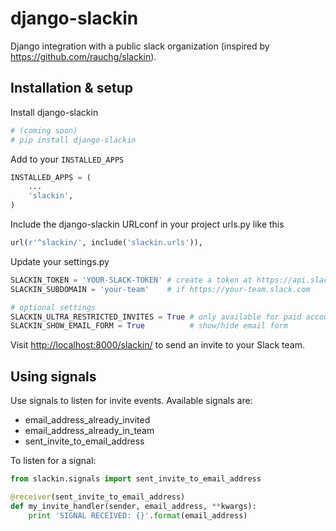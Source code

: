 # django-slackin

Django integration with a public slack organization (inspired by https://github.com/rauchg/slackin).


## Installation & setup

Install django-slackin

```bash
# (coming soon)
# pip install django-slackin
```

Add to your `INSTALLED_APPS`

```python
INSTALLED_APPS = (
    ...
    'slackin',
)
```

Include the django-slackin URLconf in your project urls.py like this

```python
url(r'^slackin/', include('slackin.urls')),
```

Update your settings.py

```python
SLACKIN_TOKEN = 'YOUR-SLACK-TOKEN' # create a token at https://api.slack.com/web
SLACKIN_SUBDOMAIN = 'your-team'    # if https://your-team.slack.com

# optional settings
SLACKIN_ULTRA_RESTRICTED_INVITES = True # only available for paid accounts
SLACKIN_SHOW_EMAIL_FORM = True          # show/hide email form
```

Visit [http://localhost:8000/slackin/](http://localhost:8000/slackin/) to send an invite to your Slack team.


## Using signals

Use signals to listen for invite events. Available signals are:
- email_address_already_invited
- email_address_already_in_team
- sent_invite_to_email_address

To listen for a signal:

```python
from slackin.signals import sent_invite_to_email_address

@receiver(sent_invite_to_email_address)
def my_invite_handler(sender, email_address, **kwargs):
    print 'SIGNAL RECEIVED: {}'.format(email_address)
```
